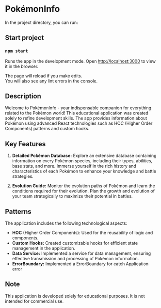 # PokémonInfo

In the project directory, you can run:

## Start project

### `npm start`

Runs the app in the development mode.
Open [http://localhost:3000](http://localhost:3000) to view it in the browser.

The page will reload if you make edits.\
You will also see any lint errors in the console.

## Description

Welcome to PokémonInfo - your indispensable companion for everything related to the Pokémon world! This educational application was created solely to refine development skills. The app provides information about Pokémon using advanced React technologies such as HOC (Higher Order Components) patterns and custom hooks.

## Key Features

1. **Detailed Pokémon Database:**
   Explore an extensive database containing information on every Pokémon species, including their types, abilities, base stats, and more. Immerse yourself in the rich history and characteristics of each Pokémon to enhance your knowledge and battle strategies.

2. **Evolution Guide:**
   Monitor the evolution paths of Pokémon and learn the conditions required for their evolution. Plan the growth and evolution of your team strategically to maximize their potential in battles.

## Patterns

The application includes the following technological aspects:

- **HOC** (Higher Order Components): Used for the reusability of logic and components.
- **Custom Hooks:** Created customizable hooks for efficient state management in the application.
- **Data Service:** Implemented a service for data management, ensuring effective transmission and processing of Pokémon information.
- **ErrorBoundary:** Implemented a ErrorBoundary for catch Application error

## Note

This application is developed solely for educational purposes. It is not intended for commercial use.
